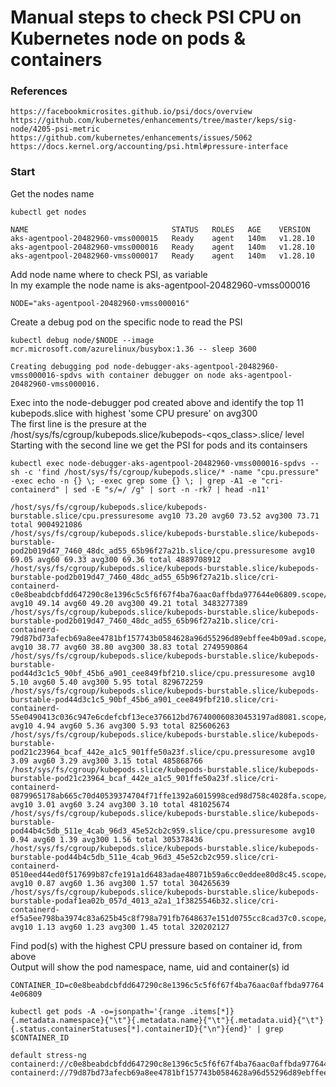 # Manual steps to check PSI CPU on Kubernetes node on pods & containers

### References

    https://facebookmicrosites.github.io/psi/docs/overview
    https://github.com/kubernetes/enhancements/tree/master/keps/sig-node/4205-psi-metric
    https://github.com/kubernetes/enhancements/issues/5062
    https://docs.kernel.org/accounting/psi.html#pressure-interface

### Start

Get the nodes name

`
kubectl get nodes
`

    NAME                                STATUS   ROLES   AGE    VERSION
    aks-agentpool-20482960-vmss000015   Ready    agent   140m   v1.28.10
    aks-agentpool-20482960-vmss000016   Ready    agent   140m   v1.28.10
    aks-agentpool-20482960-vmss000017   Ready    agent   140m   v1.28.10

Add node name where to check PSI, as variable  
In my example the node name is aks-agentpool-20482960-vmss000016

`
NODE="aks-agentpool-20482960-vmss000016"
`

Create a debug pod on the specific node to read the PSI

`
kubectl debug node/$NODE --image mcr.microsoft.com/azurelinux/busybox:1.36 -- sleep 3600
`

    Creating debugging pod node-debugger-aks-agentpool-20482960-vmss000016-spdvs with container debugger on node aks-agentpool-20482960-vmss000016.

Exec into the node-debugger pod created above and identify the top 11 kubepods.slice with highest 'some CPU presure' on avg300  
The first line is the presure at the  /host/sys/fs/cgroup/kubepods.slice/kubepods-<qos_class>.slice/ level  
Starting with the second line we get the PSI for pods and its containsers  

`
kubectl exec node-debugger-aks-agentpool-20482960-vmss000016-spdvs -- sh -c 'find /host/sys/fs/cgroup/kubepods.slice/* -name "cpu.pressure" -exec echo -n {} \; -exec grep some {} \; | grep -A1 -e "cri-containerd" | sed -E "s/=/ /g" | sort -n -rk7 | head -n11'
`

    /host/sys/fs/cgroup/kubepods.slice/kubepods-burstable.slice/cpu.pressuresome avg10 73.20 avg60 73.52 avg300 73.71 total 9004921086
    /host/sys/fs/cgroup/kubepods.slice/kubepods-burstable.slice/kubepods-burstable-pod2b019d47_7460_48dc_ad55_65b96f27a21b.slice/cpu.pressuresome avg10 69.05 avg60 69.33 avg300 69.36 total 4889708912
    /host/sys/fs/cgroup/kubepods.slice/kubepods-burstable.slice/kubepods-burstable-pod2b019d47_7460_48dc_ad55_65b96f27a21b.slice/cri-containerd-c0e8beabdcbfdd647290c8e1396c5c5f6f67f4ba76aac0affbda977644e06809.scope/cpu.pressuresome avg10 49.14 avg60 49.20 avg300 49.21 total 3483277389
    /host/sys/fs/cgroup/kubepods.slice/kubepods-burstable.slice/kubepods-burstable-pod2b019d47_7460_48dc_ad55_65b96f27a21b.slice/cri-containerd-79d87bd73afecb69a8ee4781bf157743b0584628a96d55296d89ebffee4b09ad.scope/cpu.pressuresome avg10 38.77 avg60 38.80 avg300 38.83 total 2749590864
    /host/sys/fs/cgroup/kubepods.slice/kubepods-burstable.slice/kubepods-burstable-pod44d3c1c5_90bf_45b6_a901_cee849fbf210.slice/cpu.pressuresome avg10 5.10 avg60 5.40 avg300 5.95 total 829672259
    /host/sys/fs/cgroup/kubepods.slice/kubepods-burstable.slice/kubepods-burstable-pod44d3c1c5_90bf_45b6_a901_cee849fbf210.slice/cri-containerd-55e0490413c036c947e6cdefcbf13ece376612bd767400060830453197ad8081.scope/cpu.pressuresome avg10 4.94 avg60 5.36 avg300 5.93 total 825606263
    /host/sys/fs/cgroup/kubepods.slice/kubepods-burstable.slice/kubepods-burstable-pod21c23964_bcaf_442e_a1c5_901ffe50a23f.slice/cpu.pressuresome avg10 3.09 avg60 3.29 avg300 3.15 total 485868766
    /host/sys/fs/cgroup/kubepods.slice/kubepods-burstable.slice/kubepods-burstable-pod21c23964_bcaf_442e_a1c5_901ffe50a23f.slice/cri-containerd-0879965178ab665c70d40539374704f71ffe1392a6015998ced98d758c4028fa.scope/cpu.pressuresome avg10 3.01 avg60 3.24 avg300 3.10 total 481025674
    /host/sys/fs/cgroup/kubepods.slice/kubepods-burstable.slice/kubepods-burstable-pod44b4c5db_511e_4cab_96d3_45e52cb2c959.slice/cpu.pressuresome avg10 0.94 avg60 1.39 avg300 1.56 total 305378436
    /host/sys/fs/cgroup/kubepods.slice/kubepods-burstable.slice/kubepods-burstable-pod44b4c5db_511e_4cab_96d3_45e52cb2c959.slice/cri-containerd-0510eed44ed0f517699b87cfe191a1d6483adae48071b59a6cc0eddee80d8c45.scope/cpu.pressuresome avg10 0.87 avg60 1.36 avg300 1.57 total 304265639
    /host/sys/fs/cgroup/kubepods.slice/kubepods-burstable.slice/kubepods-burstable-podaf1ea02b_057d_4013_a2a1_1f3825546b32.slice/cri-containerd-ef5a5ee798ba3974c83a625b45c8f798a791fb7648637e151d0755cc8cad37c0.scope/cpu.pressuresome avg10 1.13 avg60 1.23 avg300 1.45 total 320202127

Find pod(s) with the highest CPU pressure based on container id, from above  
Output will show the pod namespace, name, uid and container(s) id  

`
CONTAINER_ID=c0e8beabdcbfdd647290c8e1396c5c5f6f67f4ba76aac0affbda977644e06809
`

`
kubectl get pods -A -o=jsonpath='{range .items[*]}{.metadata.namespace}{"\t"}{.metadata.name}{"\t"}{.metadata.uid}{"\t"}{.status.containerStatuses[*].containerID}{"\n"}{end}' | grep $CONTAINER_ID
`

    default stress-ng       containerd://c0e8beabdcbfdd647290c8e1396c5c5f6f67f4ba76aac0affbda977644e06809 containerd://79d87bd73afecb69a8ee4781bf157743b0584628a96d55296d89ebffee4b09ad
